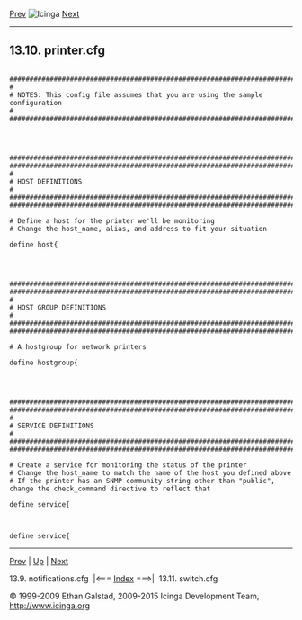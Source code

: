 [Prev](sample-notifications.md) ![Icinga](../images/logofullsize.png "Icinga") [Next](sample-switch.md)

* * * * *

13.10. printer.cfg
------------------

<pre><code>
###############################################################################
#
# NOTES: This config file assumes that you are using the sample configuration
#
###############################################################################




###############################################################################
###############################################################################
#
# HOST DEFINITIONS
#
###############################################################################
###############################################################################

# Define a host for the printer we'll be monitoring
# Change the host_name, alias, and address to fit your situation

define host{




###############################################################################
###############################################################################
#
# HOST GROUP DEFINITIONS
#
###############################################################################
###############################################################################

# A hostgroup for network printers

define hostgroup{




###############################################################################
###############################################################################
#
# SERVICE DEFINITIONS
#
###############################################################################
###############################################################################

# Create a service for monitoring the status of the printer
# Change the host_name to match the name of the host you defined above
# If the printer has an SNMP community string other than "public", change the check_command directive to reflect that

define service{



define service{
</code></pre>

* * * * *

[Prev](sample-notifications.md) | [Up](ch13.md) | [Next](sample-switch.md)

13.9. notifications.cfg  |<=== [Index](index.md) ===>|  13.11. switch.cfg

© 1999-2009 Ethan Galstad, 2009-2015 Icinga Development Team,
http://www.icinga.org
